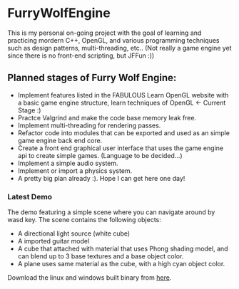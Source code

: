 # FurryWolfEngine
This is my personal on-going project with the goal of learning and practicing mordern C++, OpenGL, and various programming techniques such as design patterns, multi-threading, etc..
(Not really a game engine yet since there is no front-end scripting, but JFFun :))

## Planned stages of Furry Wolf Engine:
- Implement features listed in the FABULOUS Learn OpenGL website with a basic game engine structure, learn techniques of OpenGL <- Current Stage :)
- Practce Valgrind and make the code base memory leak free.
- Implement multi-threading for rendering passes.
- Refactor code into modules that can be exported and used as an simple game engine back end core.
- Create a front end graphical user interface that uses the game engine api to create simple games. (Language to be decided...)
- Implement a simple audio system.
- Implement or import a physics system.
- A pretty big plan already :). Hope I can get here one day!
    
### Latest Demo
The demo featuring a simple scene where you can navigate around by wasd key.
The scene contains the following objects:
- A directional light source (white cube)
- A imported guitar model
- A cube that attached with material that uses Phong shading model, and can blend up to 3 base textures and a base object color.
- A plane uses same material as the cube, with a high cyan object color.

Download the linux and windows built binary from [here](https://github.com/Jinming-Zhang/FurryWolfEngine/releases/tag/0.0.1).
